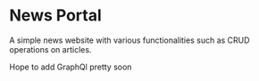 # News Portal

A simple news website with various functionalities such as CRUD operations on articles.

Hope to add GraphQl pretty soon
